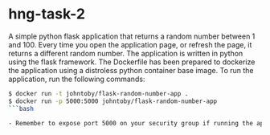 # hng-task-2
A simple python flask application that returns a random number between 1 and 100. Every time you open the application page, or refresh the page, it returns a different random number. 
The application is written in python using the flask framework. 
The Dockerfile has been prepared to dockerize the application using a distroless python container base image. 
To run the application, run the following commands: 
```bash
$ docker run -t johntoby/flask-random-number-app .
$ docker run -p 5000:5000 johntoby/flask-random-number-app
```bash

- Remember to expose port 5000 on your security group if running the application on a Virtual machine like EC2 instance. 
